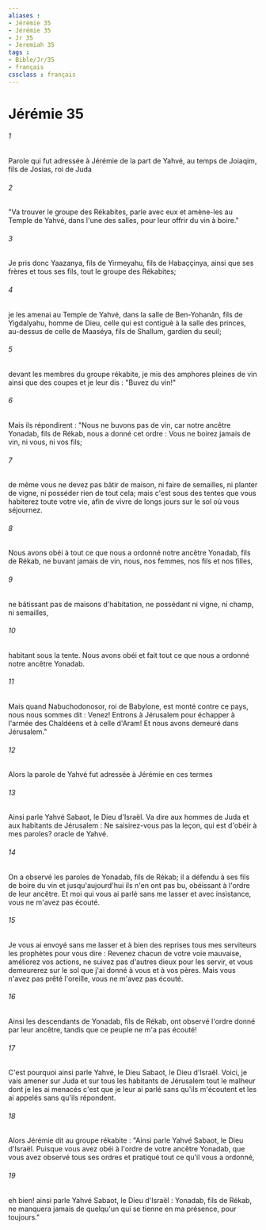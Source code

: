 ```yaml
---
aliases : 
- Jérémie 35
- Jérémie 35
- Jr 35
- Jeremiah 35
tags : 
- Bible/Jr/35
- français
cssclass : français
---
```


# Jérémie 35

###### 1
Parole qui fut adressée à Jérémie de la part de Yahvé, au temps de Joiaqim, fils de Josias, roi de Juda
###### 2
"Va trouver le groupe des Rékabites, parle avec eux et amène-les au Temple de Yahvé, dans l'une des salles, pour leur offrir du vin à boire."
###### 3
Je pris donc Yaazanya, fils de Yirmeyahu, fils de Habaççinya, ainsi que ses frères et tous ses fils, tout le groupe des Rékabites;
###### 4
je les amenai au Temple de Yahvé, dans la salle de Ben-Yohanân, fils de Yigdalyahu, homme de Dieu, celle qui est contiguè à la salle des princes, au-dessus de celle de Maaséya, fils de Shallum, gardien du seuil;
###### 5
devant les membres du groupe rékabite, je mis des amphores pleines de vin ainsi que des coupes et je leur dis : "Buvez du vin!"
###### 6
Mais ils répondirent : "Nous ne buvons pas de vin, car notre ancêtre Yonadab, fils de Rékab, nous a donné cet ordre : Vous ne boirez jamais de vin, ni vous, ni vos fils;
###### 7
de même vous ne devez pas bâtir de maison, ni faire de semailles, ni planter de vigne, ni posséder rien de tout cela; mais c'est sous des tentes que vous habiterez toute votre vie, afin de vivre de longs jours sur le sol où vous séjournez.
###### 8
Nous avons obéi à tout ce que nous a ordonné notre ancêtre Yonadab, fils de Rékab, ne buvant jamais de vin, nous, nos femmes, nos fils et nos filles,
###### 9
ne bâtissant pas de maisons d'habitation, ne possédant ni vigne, ni champ, ni semailles,
###### 10
habitant sous la tente. Nous avons obéi et fait tout ce que nous a ordonné notre ancêtre Yonadab.
###### 11
Mais quand Nabuchodonosor, roi de Babylone, est monté contre ce pays, nous nous sommes dit : Venez! Entrons à Jérusalem pour échapper à l'armée des Chaldéens et à celle d'Aram! Et nous avons demeuré dans Jérusalem."
###### 12
Alors la parole de Yahvé fut adressée à Jérémie en ces termes
###### 13
Ainsi parle Yahvé Sabaot, le Dieu d'Israël. Va dire aux hommes de Juda et aux habitants de Jérusalem : Ne saisirez-vous pas la leçon, qui est d'obéir à mes paroles? oracle de Yahvé.
###### 14
On a observé les paroles de Yonadab, fils de Rékab; il a défendu à ses fils de boire du vin et jusqu'aujourd'hui ils n'en ont pas bu, obéissant à l'ordre de leur ancêtre. Et moi qui vous ai parlé sans me lasser et avec insistance, vous ne m'avez pas écouté.
###### 15
Je vous ai envoyé sans me lasser et à bien des reprises tous mes serviteurs les prophètes pour vous dire : Revenez chacun de votre voie mauvaise, améliorez vos actions, ne suivez pas d'autres dieux pour les servir, et vous demeurerez sur le sol que j'ai donné à vous et à vos pères. Mais vous n'avez pas prêté l'oreille, vous ne m'avez pas écouté.
###### 16
Ainsi les descendants de Yonadab, fils de Rékab, ont observé l'ordre donné par leur ancêtre, tandis que ce peuple ne m'a pas écouté!
###### 17
C'est pourquoi ainsi parle Yahvé, le Dieu Sabaot, le Dieu d'Israël. Voici, je vais amener sur Juda et sur tous les habitants de Jérusalem tout le malheur dont je les ai menacés c'est que je leur ai parlé sans qu'ils m'écoutent et les ai appelés sans qu'ils répondent.
###### 18
Alors Jérémie dit au groupe rékabite : "Ainsi parle Yahvé Sabaot, le Dieu d'Israël. Puisque vous avez obéi à l'ordre de votre ancêtre Yonadab, que vous avez observé tous ses ordres et pratiqué tout ce qu'il vous a ordonné,
###### 19
eh bien! ainsi parle Yahvé Sabaot, le Dieu d'Israël : Yonadab, fils de Rékab, ne manquera jamais de quelqu'un qui se tienne en ma présence, pour toujours."
